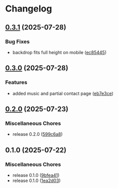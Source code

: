 # Changelog

## [0.3.1](https://github.com/KyleM1110/KyleM1110.github.io/compare/v0.3.0...v0.3.1) (2025-07-28)


### Bug Fixes

* backdrop fits full height on mobile ([ec85445](https://github.com/KyleM1110/KyleM1110.github.io/commit/ec85445e4ae1a8101d467dfd7584f3e98e28d6c3))

## [0.3.0](https://github.com/KyleM1110/KyleM1110.github.io/compare/v0.2.0...v0.3.0) (2025-07-28)


### Features

* added music and partial contact page ([eb7e3ce](https://github.com/KyleM1110/KyleM1110.github.io/commit/eb7e3ce98511c2723ebe493a6d7597d0237e2d1c))

## [0.2.0](https://github.com/KyleM1110/KyleM1110.github.io/compare/v0.1.0...v0.2.0) (2025-07-23)


### Miscellaneous Chores

* release 0.2.0 ([599c6a8](https://github.com/KyleM1110/KyleM1110.github.io/commit/599c6a82e6d0c70407e6a2ed8df835da23f55134))

## 0.1.0 (2025-07-22)


### Miscellaneous Chores

* release 0.1.0 ([9bfea41](https://github.com/KyleM1110/KyleM1110.github.io/commit/9bfea4182207101442b8925b2af4f27a100baa1a))
* release 0.1.0 ([1ea2d03](https://github.com/KyleM1110/KyleM1110.github.io/commit/1ea2d0341e90d9b7f5f4b09331f46662f477efac))
